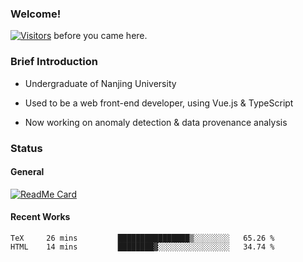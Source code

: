 ### Welcome!

[![Visitors](https://visitor-badge.laobi.icu/badge?page_id=HermitSun.HermitSun)]() before you came here.

### Brief Introduction

- Undergraduate of Nanjing University

- Used to be a web front-end developer, using Vue.js & TypeScript

- Now working on anomaly detection & data provenance analysis

### Status

#### General

[![ReadMe Card](https://github-readme-stats.hermitsun.vercel.app/api?username=HermitSun&count_private=true&show_icons=true)]()

#### Recent Works

<!--START_SECTION:waka-->
```text
TeX     26 mins         ████████████████▒░░░░░░░░   65.26 % 
HTML    14 mins         ████████▓░░░░░░░░░░░░░░░░   34.74 % 
```
<!--END_SECTION:waka-->
